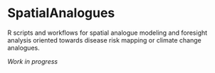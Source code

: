 # SpatialAnalogues
R scripts and workflows for spatial analogue modeling and foresight analysis oriented towards disease risk mapping or climate change analogues. 

_Work in progress_
